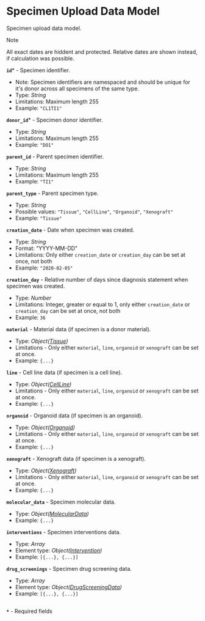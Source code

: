 # Specimen Upload Data Model
Specimen upload data model.

>[!NOTE]
> All exact dates are hiddent and protected. Relative dates are shown instead, if calculation was possible.

**`id`*** - Specimen identifier.
- Note: Specimen identifiers are namespaced and should be unique for it's donor across all specimens of the same type.
- Type: _String_
- Limitations: Maximum length 255
- Example: `"CL1TI1"`

**`donor_id`*** - Specimen donor identifier.
- Type: _String_
- Limitations: Maximum length 255
- Example: `"DO1"`

**`parent_id`** - Parent specimen identifier.
- Type: _String_
- Limitations: Maximum length 255
- Example: `"TI1"`

**`parent_type`** - Parent specimen type.
- Type: _String_
- Possible values: `"Tissue"`, `"CellLine"`, `"Organoid"`, `"Xenograft"`
- Example: `"Tissue"`

**`creation_date`** - Date when specimen was created.
- Type: _String_
- Format: "YYYY-MM-DD"
- Limitations: Only either `creation_date` or `creation_day` can be set at once, not both
- Example: `"2020-02-05"`

**`creation_day`** - Relative number of days since diagnosis statement when specimen was created.
- Type: _Number_
- Limitations: Integer, greater or equal to 1, only either `creation_date` or `creation_day` can be set at once, not both
- Example: `36`

**`material`** - Material data (if specimen is a donor material).
- Type: _Object([Tissue](api-models-base-material.md))_
- Limitations - Only either `material`, `line`, `organoid` or `xenograft` can be set at once.
- Example: `{...}`

**`line`** - Cell line data (if specimen is a cell line).
- Type: _Object([CellLine](api-models-base-line.md))_
- Limitations - Only either `material`, `line`, `organoid` or `xenograft` can be set at once.
- Example: `{...}`

**`organoid`** - Organoid data (if specimen is an organoid).
- Type: _Object([Organoid](api-models-base-organoid.md))_
- Limitations - Only either `material`, `line`, `organoid` or `xenograft` can be set at once.
- Example: `{...}`

**`xenograft`** - Xenograft data (if specimen is a xenograft).
- Type: _Object([Xenograft](api-models-base-xenograft.md))_
- Limitations - Only either `material`, `line`, `organoid` or `xenograft` can be set at once.
- Example: `{...}`

**`molecular_data`** - Specimen molecular data.
- Type: _Object([MolecularData](api-models-base-molecular.md))_
- Example: `{...}`

**`interventions`** - Specimen interventions data.
- Type: _Array_
- Element type: _Object([Intervention](api-models-base-intervention.md))_
- Example: `[{...}, {...}]`

**`drug_screenings`** - Specimen drug screening data.
- Type: _Array_
- Element type: _Object([DrugScreeningData](api-models-base-drug.md))_
- Example: `[{...}, {...}]`

##
**`*`** - Required fields
